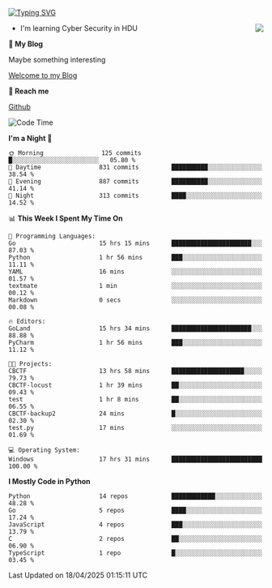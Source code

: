 [![Typing SVG](https://readme-typing-svg.herokuapp.com?font=Fira+Code&pause=1000&random=false&width=450&height=60&lines=Hello+%F0%9F%91%8B%F0%9F%8F%BB;I'm+JBNRZ)](https://git.io/typing-svg)

<a href="#">
  <img align="right" src="https://github-readme-stats.vercel.app/api?username=JBNRZ&show_icons=true&bg_color=15,f2f7fd,E0EAFC" />
</a>

- I'm learning Cyber Security in HDU

 **🌱 My Blog**

Maybe something interesting

[Welcome to my Blog](https://jbnrz.com.cn/)

 **💬 Reach me** 

[Github](https://github.com/JBNRZ)


<!--START_SECTION:waka-->
![Code Time](http://img.shields.io/badge/Code%20Time-1%2C149%20hrs%2045%20mins-blue)

**I'm a Night 🦉** 

```text
🌞 Morning                125 commits         █░░░░░░░░░░░░░░░░░░░░░░░░   05.80 % 
🌆 Daytime                831 commits         ██████████░░░░░░░░░░░░░░░   38.54 % 
🌃 Evening                887 commits         ██████████░░░░░░░░░░░░░░░   41.14 % 
🌙 Night                  313 commits         ████░░░░░░░░░░░░░░░░░░░░░   14.52 % 
```


📊 **This Week I Spent My Time On** 

```text
💬 Programming Languages: 
Go                       15 hrs 15 mins      ██████████████████████░░░   87.03 % 
Python                   1 hr 56 mins        ███░░░░░░░░░░░░░░░░░░░░░░   11.11 % 
YAML                     16 mins             ░░░░░░░░░░░░░░░░░░░░░░░░░   01.57 % 
textmate                 1 min               ░░░░░░░░░░░░░░░░░░░░░░░░░   00.12 % 
Markdown                 0 secs              ░░░░░░░░░░░░░░░░░░░░░░░░░   00.08 % 

🔥 Editors: 
GoLand                   15 hrs 34 mins      ██████████████████████░░░   88.88 % 
PyCharm                  1 hr 56 mins        ███░░░░░░░░░░░░░░░░░░░░░░   11.12 % 

🐱‍💻 Projects: 
CBCTF                    13 hrs 58 mins      ████████████████████░░░░░   79.73 % 
CBCTF-locust             1 hr 39 mins        ██░░░░░░░░░░░░░░░░░░░░░░░   09.43 % 
test                     1 hr 8 mins         ██░░░░░░░░░░░░░░░░░░░░░░░   06.55 % 
CBCTF-backup2            24 mins             █░░░░░░░░░░░░░░░░░░░░░░░░   02.30 % 
test.py                  17 mins             ░░░░░░░░░░░░░░░░░░░░░░░░░   01.69 % 

💻 Operating System: 
Windows                  17 hrs 31 mins      █████████████████████████   100.00 % 
```

**I Mostly Code in Python** 

```text
Python                   14 repos            ████████████░░░░░░░░░░░░░   48.28 % 
Go                       5 repos             ████░░░░░░░░░░░░░░░░░░░░░   17.24 % 
JavaScript               4 repos             ███░░░░░░░░░░░░░░░░░░░░░░   13.79 % 
C                        2 repos             ██░░░░░░░░░░░░░░░░░░░░░░░   06.90 % 
TypeScript               1 repo              █░░░░░░░░░░░░░░░░░░░░░░░░   03.45 % 
```




 Last Updated on 18/04/2025 01:15:11 UTC
<!--END_SECTION:waka-->
